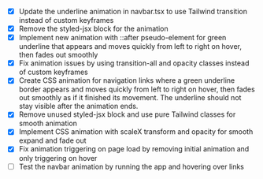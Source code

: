 - [x] Update the underline animation in navbar.tsx to use Tailwind transition instead of custom keyframes
- [x] Remove the styled-jsx block for the animation
- [x] Implement new animation with ::after pseudo-element for green underline that appears and moves quickly from left to right on hover, then fades out smoothly
- [x] Fix animation issues by using transition-all and opacity classes instead of custom keyframes
- [x] Create CSS animation for navigation links where a green underline border appears and moves quickly from left to right on hover, then fades out smoothly as if it finished its movement. The underline should not stay visible after the animation ends.
- [x] Remove unused styled-jsx block and use pure Tailwind classes for smooth animation
- [x] Implement CSS animation with scaleX transform and opacity for smooth expand and fade out
- [x] Fix animation triggering on page load by removing initial animation and only triggering on hover
- [ ] Test the navbar animation by running the app and hovering over links
